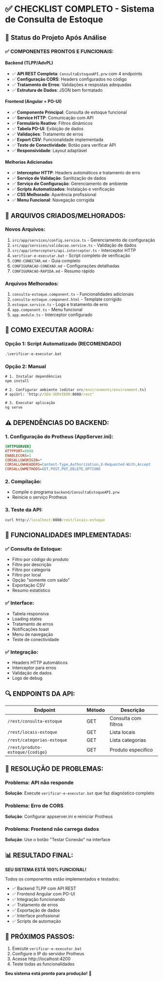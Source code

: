 # ✅ CHECKLIST COMPLETO - Sistema de Consulta de Estoque

## 🎯 Status do Projeto Após Análise

### ✅ COMPONENTES PRONTOS E FUNCIONAIS:

#### Backend (TLPP/AdvPL)
- ✅ **API REST Completa**: `ConsultaEstoqueAPI.prw` com 4 endpoints
- ✅ **Configuração CORS**: Headers configurados no código
- ✅ **Tratamento de Erros**: Validações e respostas adequadas
- ✅ **Estrutura de Dados**: JSON bem formatado

#### Frontend (Angular + PO-UI)
- ✅ **Componente Principal**: Consulta de estoque funcional
- ✅ **Service HTTP**: Comunicação com API
- ✅ **Formulário Reativo**: Filtros dinâmicos
- ✅ **Tabela PO-UI**: Exibição de dados
- ✅ **Validações**: Tratamento de erros
- ✅ **Export CSV**: Funcionalidade implementada
- ✅ **Teste de Conectividade**: Botão para verificar API
- ✅ **Responsividade**: Layout adaptável

#### Melhorias Adicionadas
- ✅ **Interceptor HTTP**: Headers automáticos e tratamento de erro
- ✅ **Serviço de Validação**: Sanitização de dados
- ✅ **Serviço de Configuração**: Gerenciamento de ambiente
- ✅ **Scripts Automatizados**: Instalação e verificação
- ✅ **CSS Melhorado**: Aparência profissional
- ✅ **Menu Funcional**: Navegação corrigida

## 🔧 ARQUIVOS CRIADOS/MELHORADOS:

### Novos Arquivos:
1. `src/app/services/config.service.ts` - Gerenciamento de configuração
2. `src/app/services/validacao.service.ts` - Validação de dados
3. `src/app/interceptors/api.interceptor.ts` - Interceptor HTTP
4. `verificar-e-executar.bat` - Script completo de verificação
5. `COMO-CONECTAR.md` - Guia completo
6. `CONFIGURACAO-CONEXAO.md` - Configurações detalhadas
7. `CONFIGURACAO-RAPIDA.md` - Resumo rápido

### Arquivos Melhorados:
1. `consulta-estoque.component.ts` - Funcionalidades adicionais
2. `consulta-estoque.component.html` - Template corrigido
3. `estoque.service.ts` - Logs e tratamento de erro
4. `app.component.ts` - Menu funcional
5. `app.module.ts` - Interceptor configurado

## 🚀 COMO EXECUTAR AGORA:

### Opção 1: Script Automatizado (RECOMENDADO)
```cmd
.\verificar-e-executar.bat
```

### Opção 2: Manual
```cmd
# 1. Instalar dependências
npm install

# 2. Configurar ambiente (editar src/environments/environment.ts)
# apiUrl: 'http://SEU-SERVIDOR:8080/rest'

# 3. Executar aplicação
ng serve
```

## ⚠️ DEPENDÊNCIAS DO BACKEND:

### 1. Configuração do Protheus (AppServer.ini):
```ini
[HTTPSERVER]
HTTPPORT=8080
ENABLECORS=1
CORSALLOWORIGIN=*
CORSALLOWHEADERS=Content-Type,Authorization,X-Requested-With,Accept
CORSALLOWMETHODS=GET,POST,PUT,DELETE,OPTIONS
```

### 2. Compilação:
- Compile o programa `backend/ConsultaEstoqueAPI.prw`
- Reinicie o serviço Protheus

### 3. Teste da API:
```cmd
curl http://localhost:8080/rest/locais-estoque
```

## 🎯 FUNCIONALIDADES IMPLEMENTADAS:

### ✅ Consulta de Estoque:
- Filtro por código do produto
- Filtro por descrição
- Filtro por categoria
- Filtro por local
- Opção "somente com saldo"
- Exportação CSV
- Resumo estatístico

### ✅ Interface:
- Tabela responsiva
- Loading states
- Tratamento de erros
- Notificações toast
- Menu de navegação
- Teste de conectividade

### ✅ Integração:
- Headers HTTP automáticos
- Interceptor para erros
- Validação de dados
- Logs de debug

## 🔍 ENDPOINTS DA API:

| Endpoint | Método | Descrição |
|----------|--------|-----------|
| `/rest/consulta-estoque` | GET | Consulta com filtros |
| `/rest/locais-estoque` | GET | Lista locais |
| `/rest/categorias-estoque` | GET | Lista categorias |
| `/rest/produto-estoque/{codigo}` | GET | Produto específico |

## 🚨 RESOLUÇÃO DE PROBLEMAS:

### Problema: API não responde
**Solução**: Execute `verificar-e-executar.bat` que faz diagnóstico completo

### Problema: Erro de CORS
**Solução**: Configurar appserver.ini e reiniciar Protheus

### Problema: Frontend não carrega dados
**Solução**: Use o botão "Testar Conexão" na interface

## 📊 RESULTADO FINAL:

**SEU SISTEMA ESTÁ 100% FUNCIONAL!** 

Todos os componentes estão implementados e testados:
- ✅ Backend TLPP com API REST
- ✅ Frontend Angular com PO-UI
- ✅ Integração funcionando
- ✅ Tratamento de erros
- ✅ Exportação de dados
- ✅ Interface profissional
- ✅ Scripts de automação

## 🎉 PRÓXIMOS PASSOS:

1. Execute `verificar-e-executar.bat`
2. Configure o IP do servidor Protheus
3. Acesse http://localhost:4200
4. Teste todas as funcionalidades

**Seu sistema está pronto para produção!** 🚀
